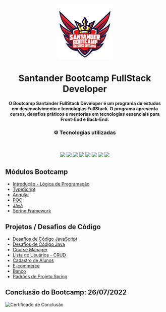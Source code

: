 <div align="center">
<img src="https://github.com/WendellMatheus/Santander_FullStack_Developer/blob/main/Logo-Santander-Bootcamp.png" width="175px"> 
</div>
<h1 align="center">Santander Bootcamp FullStack Developer</h1>
<h4 align="center">O Bootcamp Santander FullStack Developer é um programa de estudos em desenvolvimento e tecnologias FullStack. O programa apresenta cursos, desafios práticos e mentorias em tecnologias essenciais para Front-End e Back-End.</h4>

<h3 align="center">
⚙️ Tecnologias utilizadas

<p>&nbsp;</p>
<img src="https://img.shields.io/badge/typescript-%231572B6.svg?style=for-the-badge&logo=typescript&logoColor=white"/>
<img src="https://img.shields.io/badge/git-%23F05033.svg?style=for-the-badge&logo=git&logoColor=white"/>
<img src="https://img.shields.io/badge/java-%23ED8B00.svg?style=for-the-badge&logo=java&logoColor=white">
<img src="https://img.shields.io/badge/html5-%23E34F26.svg?style=for-the-badge&logo=html5&logoColor=white"/>
<img src="https://img.shields.io/badge/css3-%231572B6.svg?style=for-the-badge&logo=css3&logoColor=white"/>
<img src="https://img.shields.io/badge/javascript-%23323330.svg?style=for-the-badge&logo=javascript&logoColor=%23F7DF1E">
<img src="https://img.shields.io/badge/angular-%23DD0031.svg?style=for-the-badge&logo=angular&logoColor=white">
<img src="https://img.shields.io/badge/spring-%236DB33F.svg?style=for-the-badge&logo=spring&logoColor=white"/>
</h3>

## Módulos Bootcamp

- [Introdução - Lógica de Programação](https://github.com/WendellMatheus/Santander_FullStack_Developer/tree/main/Introdu%C3%A7%C3%A3o%20-%20L%C3%B3gica%20de%20Programa%C3%A7%C3%A3o)
- [TypeScript](https://github.com/WendellMatheus/Santander_FullStack_Developer/tree/main/TypeScript)
- [Angular](https://github.com/WendellMatheus/Santander_FullStack_Developer/tree/main/Angular)
- [POO](https://github.com/WendellMatheus/Santander_FullStack_Developer/tree/main/JAVA/POO)
- [Java](https://github.com/WendellMatheus/Santander_FullStack_Developer/tree/main/JAVA)
- [Spring Framework](https://github.com/WendellMatheus/Santander_FullStack_Developer/tree/main/Spring%20Framework)

## Projetos / Desafios de Código

- [Desafios de Código JavaScript](https://github.com/WendellMatheus/Santander_FullStack_Developer/tree/main/Desafios%20de%20C%C3%B3digo%20JS)
- [Desafios de Código Java](https://github.com/WendellMatheus/Santander_FullStack_Developer/tree/main/Desafios%20de%20C%C3%B3digo%20JAVA)
- [Course Manager](https://github.com/WendellMatheus/Santander_FullStack_Developer/tree/main/Angular/course-manager-master)
- [Lista de Usuários - CRUD](https://github.com/WendellMatheus/Santander_FullStack_Developer/tree/main/Angular/crud-dio-angular-main)
- [Cadastro de Alunos](https://github.com/WendellMatheus/Santander_FullStack_Developer/tree/main/Angular/SPA-Angular-main)
- [E-commerce](https://github.com/WendellMatheus/Santander_FullStack_Developer/tree/main/Angular/E-commerce)
- [Banco]()
- [Padrões de Projeto Spring](https://github.com/WendellMatheus/Santander_FullStack_Developer/tree/main/Spring%20Framework/lab-padroes-projeto-spring-main)



## Conclusão do Bootcamp: 26/07/2022
![Certificado de Conclusão](https://github.com/WendellMatheus/Santander_FullStack_Developer/blob/main/Certificado%20Santander%20Bootcamp%20Fullstack%20Developer.png)
